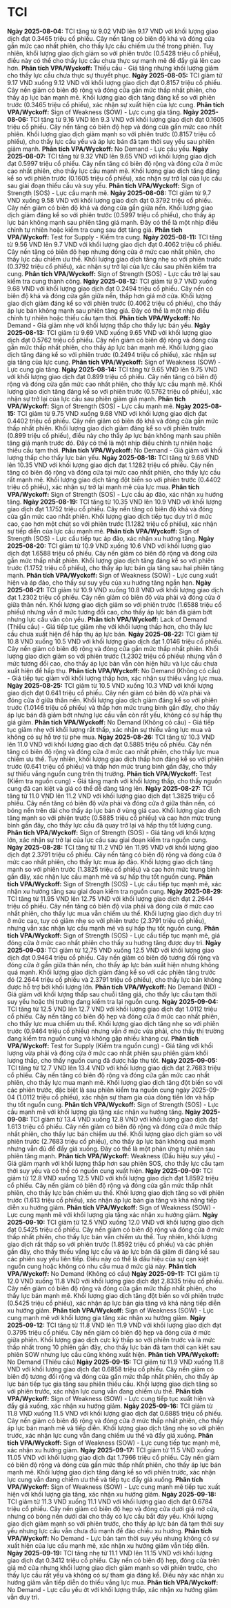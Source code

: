 # TCI

**Ngày 2025-08-04:** TCI tăng từ 9.02 VND lên 9.17 VND với khối lượng giao dịch đạt 0.3465 triệu cổ phiếu. Cây nến tăng có biên độ khá và đóng cửa gần mức cao nhất phiên, cho thấy lực cầu chiếm ưu thế trong phiên. Tuy nhiên, khối lượng giao dịch giảm so với phiên trước (0.5428 triệu cổ phiếu), điều này có thể cho thấy lực cầu chưa thực sự mạnh mẽ để đẩy giá lên cao hơn. **Phân tích VPA/Wyckoff:** Thiếu cầu - Giá tăng nhưng khối lượng giảm cho thấy lực cầu chưa thực sự thuyết phục.
**Ngày 2025-08-05:** TCI giảm từ 9.17 VND xuống 9.12 VND với khối lượng giao dịch đạt 0.8157 triệu cổ phiếu. Cây nến giảm có biên độ rộng và đóng cửa gần mức thấp nhất phiên, cho thấy áp lực bán mạnh mẽ. Khối lượng giao dịch tăng đáng kể so với phiên trước (0.3465 triệu cổ phiếu), xác nhận sự xuất hiện của lực cung. **Phân tích VPA/Wyckoff:** Sign of Weakness (SOW) - Lực cung gia tăng.
**Ngày 2025-08-06:** TCI tăng từ 9.16 VND lên 9.3 VND với khối lượng giao dịch đạt 0.1605 triệu cổ phiếu. Cây nến tăng có biên độ hẹp và đóng cửa gần mức cao nhất phiên. Khối lượng giao dịch giảm mạnh so với phiên trước (0.8157 triệu cổ phiếu), cho thấy lực cầu yếu và áp lực bán đã tạm thời suy yếu sau phiên giảm mạnh. **Phân tích VPA/Wyckoff:** No Demand - Lực cầu yếu.
**Ngày 2025-08-07:** TCI tăng từ 9.32 VND lên 9.65 VND với khối lượng giao dịch đạt 0.5997 triệu cổ phiếu. Cây nến tăng có biên độ rộng và đóng cửa ở mức cao nhất phiên, cho thấy lực cầu mạnh mẽ. Khối lượng giao dịch tăng đáng kể so với phiên trước (0.1605 triệu cổ phiếu), xác nhận sự trở lại của lực cầu sau giai đoạn thiếu cầu và suy yếu. **Phân tích VPA/Wyckoff:** Sign of Strength (SOS) - Lực cầu mạnh mẽ.
**Ngày 2025-08-08:** TCI giảm từ 9.7 VND xuống 9.58 VND với khối lượng giao dịch đạt 0.3792 triệu cổ phiếu. Cây nến giảm có biên độ khá và đóng cửa gần giữa nến. Khối lượng giao dịch giảm đáng kể so với phiên trước (0.5997 triệu cổ phiếu), cho thấy áp lực bán không mạnh sau phiên tăng giá mạnh. Đây có thể là một nhịp điều chỉnh tự nhiên hoặc kiểm tra cung sau đợt tăng giá. **Phân tích VPA/Wyckoff:** Test for Supply - Kiểm tra cung.
**Ngày 2025-08-11:** TCI tăng từ 9.56 VND lên 9.7 VND với khối lượng giao dịch đạt 0.4062 triệu cổ phiếu. Cây nến tăng có biên độ hẹp nhưng đóng cửa ở mức cao nhất phiên, cho thấy lực cầu chiếm ưu thế. Khối lượng giao dịch tăng nhẹ so với phiên trước (0.3792 triệu cổ phiếu), xác nhận sự trở lại của lực cầu sau phiên kiểm tra cung. **Phân tích VPA/Wyckoff:** Sign of Strength (SOS) - Lực cầu trở lại sau kiểm tra cung thành công.
**Ngày 2025-08-12:** TCI giảm từ 9.7 VND xuống 9.68 VND với khối lượng giao dịch đạt 0.2494 triệu cổ phiếu. Cây nến có biên độ khá và đóng cửa gần giữa nến, thấp hơn giá mở cửa. Khối lượng giao dịch giảm đáng kể so với phiên trước (0.4062 triệu cổ phiếu), cho thấy áp lực bán không mạnh sau phiên tăng giá. Đây có thể là một nhịp điều chỉnh tự nhiên hoặc thiếu cầu tạm thời. **Phân tích VPA/Wyckoff:** No Demand - Giá giảm nhẹ với khối lượng thấp cho thấy lực bán yếu.
**Ngày 2025-08-13:** TCI giảm từ 9.69 VND xuống 9.65 VND với khối lượng giao dịch đạt 0.5762 triệu cổ phiếu. Cây nến giảm có biên độ rộng và đóng cửa gần mức thấp nhất phiên, cho thấy áp lực bán mạnh mẽ. Khối lượng giao dịch tăng đáng kể so với phiên trước (0.2494 triệu cổ phiếu), xác nhận sự gia tăng của lực cung. **Phân tích VPA/Wyckoff:** Sign of Weakness (SOW) - Lực cung gia tăng.
**Ngày 2025-08-14:** TCI tăng từ 9.65 VND lên 9.75 VND với khối lượng giao dịch đạt 0.899 triệu cổ phiếu. Cây nến tăng có biên độ rộng và đóng cửa gần mức cao nhất phiên, cho thấy lực cầu mạnh mẽ. Khối lượng giao dịch tăng đáng kể so với phiên trước (0.5762 triệu cổ phiếu), xác nhận sự trở lại của lực cầu sau phiên giảm giá mạnh. **Phân tích VPA/Wyckoff:** Sign of Strength (SOS) - Lực cầu mạnh mẽ.
**Ngày 2025-08-15:** TCI giảm từ 9.75 VND xuống 9.68 VND với khối lượng giao dịch đạt 0.4402 triệu cổ phiếu. Cây nến giảm có biên độ khá và đóng cửa gần mức thấp nhất phiên. Khối lượng giao dịch giảm đáng kể so với phiên trước (0.899 triệu cổ phiếu), điều này cho thấy áp lực bán không mạnh sau phiên tăng giá mạnh trước đó. Đây có thể là một nhịp điều chỉnh tự nhiên hoặc thiếu cầu tạm thời. **Phân tích VPA/Wyckoff:** No Demand - Giá giảm với khối lượng thấp cho thấy lực bán yếu.
**Ngày 2025-08-18:** TCI tăng từ 9.68 VND lên 10.35 VND với khối lượng giao dịch đạt 1.1282 triệu cổ phiếu. Cây nến tăng có biên độ rộng và đóng cửa tại mức cao nhất phiên, cho thấy lực cầu rất mạnh mẽ. Khối lượng giao dịch tăng đột biến so với phiên trước (0.4402 triệu cổ phiếu), xác nhận sự trở lại mạnh mẽ của lực mua. **Phân tích VPA/Wyckoff:** Sign of Strength (SOS) - Lực cầu áp đảo, xác nhận xu hướng tăng.
**Ngày 2025-08-19:** TCI tăng từ 10.35 VND lên 10.9 VND với khối lượng giao dịch đạt 1.1752 triệu cổ phiếu. Cây nến tăng có biên độ khá và đóng cửa gần mức cao nhất phiên. Khối lượng giao dịch tiếp tục duy trì ở mức cao, cao hơn một chút so với phiên trước (1.1282 triệu cổ phiếu), xác nhận sự tiếp diễn của lực cầu mạnh mẽ. **Phân tích VPA/Wyckoff:** Sign of Strength (SOS) - Lực cầu tiếp tục áp đảo, xác nhận xu hướng tăng.
**Ngày 2025-08-20:** TCI giảm từ 10.9 VND xuống 10.6 VND với khối lượng giao dịch đạt 1.6588 triệu cổ phiếu. Cây nến giảm có biên độ rộng và đóng cửa gần mức thấp nhất phiên. Khối lượng giao dịch tăng đáng kể so với phiên trước (1.1752 triệu cổ phiếu), cho thấy áp lực bán gia tăng sau hai phiên tăng mạnh. **Phân tích VPA/Wyckoff:** Sign of Weakness (SOW) - Lực cung xuất hiện và áp đảo, cho thấy sự suy yếu của xu hướng tăng ngắn hạn.
**Ngày 2025-08-21:** TCI giảm từ 10.9 VND xuống 10.8 VND với khối lượng giao dịch đạt 1.2302 triệu cổ phiếu. Cây nến giảm có biên độ vừa phải và đóng cửa ở giữa thân nến. Khối lượng giao dịch giảm so với phiên trước (1.6588 triệu cổ phiếu) nhưng vẫn ở mức tương đối cao, cho thấy áp lực bán đã giảm bớt nhưng lực cầu vẫn còn yếu. **Phân tích VPA/Wyckoff:** Lack of Demand (Thiếu cầu) - Giá tiếp tục giảm nhẹ với khối lượng thấp hơn, cho thấy lực cầu chưa xuất hiện để hấp thụ áp lực bán.
**Ngày 2025-08-22:** TCI giảm từ 10.8 VND xuống 10.5 VND với khối lượng giao dịch đạt 1.0146 triệu cổ phiếu. Cây nến giảm có biên độ rộng và đóng cửa gần mức thấp nhất phiên. Khối lượng giao dịch giảm so với phiên trước (1.2302 triệu cổ phiếu) nhưng vẫn ở mức tương đối cao, cho thấy áp lực bán vẫn còn hiện hữu và lực cầu chưa xuất hiện để hấp thụ. **Phân tích VPA/Wyckoff:** No Demand (Không có cầu) - Giá tiếp tục giảm với khối lượng thấp hơn, xác nhận sự thiếu vắng lực mua.
**Ngày 2025-08-25:** TCI giảm từ 10.5 VND xuống 10.3 VND với khối lượng giao dịch đạt 0.641 triệu cổ phiếu. Cây nến giảm có biên độ vừa phải và đóng cửa ở giữa thân nến. Khối lượng giao dịch giảm đáng kể so với phiên trước (1.0146 triệu cổ phiếu) và thấp hơn mức trung bình gần đây, cho thấy áp lực bán đã giảm bớt nhưng lực cầu vẫn còn rất yếu, không có sự hấp thụ giá giảm. **Phân tích VPA/Wyckoff:** No Demand (Không có cầu) - Giá tiếp tục giảm nhẹ với khối lượng rất thấp, xác nhận sự thiếu vắng lực mua và không có sự hỗ trợ từ phe mua.
**Ngày 2025-08-26:** TCI tăng từ 10.3 VND lên 11.0 VND với khối lượng giao dịch đạt 0.5885 triệu cổ phiếu. Cây nến tăng có biên độ rộng và đóng cửa ở mức cao nhất phiên, cho thấy lực mua chiếm ưu thế. Tuy nhiên, khối lượng giao dịch thấp hơn đáng kể so với phiên trước (0.641 triệu cổ phiếu) và thấp hơn mức trung bình gần đây, cho thấy sự thiếu vắng nguồn cung trên thị trường. **Phân tích VPA/Wyckoff:** Test (Kiểm tra nguồn cung) - Giá tăng mạnh với khối lượng thấp, cho thấy nguồn cung đã cạn kiệt và giá có thể dễ dàng tăng lên.
**Ngày 2025-08-27:** TCI tăng từ 11.0 VND lên 11.2 VND với khối lượng giao dịch đạt 1.3825 triệu cổ phiếu. Cây nến tăng có biên độ vừa phải và đóng cửa ở giữa thân nến, có bóng nến trên dài cho thấy áp lực bán ở vùng giá cao. Khối lượng giao dịch tăng mạnh so với phiên trước (0.5885 triệu cổ phiếu) và cao hơn mức trung bình gần đây, cho thấy lực cầu đã quay trở lại và hấp thụ tốt lượng cung. **Phân tích VPA/Wyckoff:** Sign of Strength (SOS) - Giá tăng với khối lượng lớn, xác nhận sự trở lại của lực cầu sau giai đoạn kiểm tra nguồn cung.
**Ngày 2025-08-28:** TCI tăng từ 11.2 VND lên 11.95 VND với khối lượng giao dịch đạt 2.3791 triệu cổ phiếu. Cây nến tăng có biên độ rộng và đóng cửa ở mức cao nhất phiên, cho thấy lực mua áp đảo. Khối lượng giao dịch tăng mạnh so với phiên trước (1.3825 triệu cổ phiếu) và cao hơn mức trung bình gần đây, xác nhận lực cầu mạnh mẽ và sự hấp thụ tốt nguồn cung. **Phân tích VPA/Wyckoff:** Sign of Strength (SOS) - Lực cầu tiếp tục mạnh mẽ, xác nhận xu hướng tăng sau giai đoạn kiểm tra nguồn cung.
**Ngày 2025-08-29:** TCI tăng từ 11.95 VND lên 12.75 VND với khối lượng giao dịch đạt 2.2644 triệu cổ phiếu. Cây nến tăng có biên độ vừa phải và đóng cửa ở mức cao nhất phiên, cho thấy lực mua vẫn chiếm ưu thế. Khối lượng giao dịch duy trì ở mức cao, tuy có giảm nhẹ so với phiên trước (2.3791 triệu cổ phiếu), nhưng vẫn xác nhận lực cầu mạnh mẽ và sự hấp thụ tốt nguồn cung. **Phân tích VPA/Wyckoff:** Sign of Strength (SOS) - Lực cầu tiếp tục mạnh mẽ, giá đóng cửa ở mức cao nhất phiên cho thấy xu hướng tăng được duy trì.
**Ngày 2025-09-03:** TCI giảm từ 12.75 VND xuống 12.5 VND với khối lượng giao dịch đạt 0.9464 triệu cổ phiếu. Cây nến giảm có biên độ tương đối rộng và đóng cửa ở gần giữa thân nến, cho thấy áp lực bán xuất hiện nhưng không quá mạnh. Khối lượng giao dịch giảm đáng kể so với các phiên tăng trước đó (2.2644 triệu cổ phiếu và 2.3791 triệu cổ phiếu), cho thấy lực bán không được hỗ trợ bởi khối lượng lớn. **Phân tích VPA/Wyckoff:** No Demand (ND) - Giá giảm với khối lượng thấp sau chuỗi tăng giá, cho thấy lực cầu tạm thời suy yếu hoặc thị trường đang kiểm tra lại nguồn cung.
**Ngày 2025-09-04:** TCI tăng từ 12.5 VND lên 12.7 VND với khối lượng giao dịch đạt 1.0112 triệu cổ phiếu. Cây nến tăng có biên độ hẹp và đóng cửa ở mức cao nhất phiên, cho thấy lực mua chiếm ưu thế. Khối lượng giao dịch tăng nhẹ so với phiên trước (0.9464 triệu cổ phiếu) nhưng vẫn ở mức vừa phải, cho thấy thị trường đang kiểm tra nguồn cung và không gặp nhiều kháng cự. **Phân tích VPA/Wyckoff:** Test for Supply (Kiểm tra nguồn cung) - Giá tăng với khối lượng vừa phải và đóng cửa ở mức cao nhất phiên sau phiên giảm khối lượng thấp, cho thấy nguồn cung đã được hấp thụ tốt.
**Ngày 2025-09-05:** TCI tăng từ 12.7 VND lên 13.4 VND với khối lượng giao dịch đạt 2.7683 triệu cổ phiếu. Cây nến tăng có biên độ rộng và đóng cửa gần mức cao nhất phiên, cho thấy lực mua mạnh mẽ. Khối lượng giao dịch tăng đột biến so với các phiên trước, đặc biệt là sau phiên kiểm tra nguồn cung ngày 2025-09-04 (1.0112 triệu cổ phiếu), xác nhận sự tham gia của dòng tiền lớn và hấp thụ tốt nguồn cung. **Phân tích VPA/Wyckoff:** Sign of Strength (SOS) - Lực cầu mạnh mẽ với khối lượng gia tăng xác nhận xu hướng tăng.
**Ngày 2025-09-08:** TCI giảm từ 13.4 VND xuống 12.8 VND với khối lượng giao dịch đạt 1.613 triệu cổ phiếu. Cây nến giảm có biên độ rộng và đóng cửa ở mức thấp nhất phiên, cho thấy lực bán chiếm ưu thế. Khối lượng giao dịch giảm so với phiên trước (2.7683 triệu cổ phiếu), cho thấy áp lực bán không quá mạnh nhưng vẫn đủ để đẩy giá xuống. Đây có thể là một phản ứng tự nhiên sau phiên tăng mạnh. **Phân tích VPA/Wyckoff:** Weakness (Dấu hiệu suy yếu) - Giá giảm mạnh với khối lượng thấp hơn sau phiên SOS, cho thấy lực cầu tạm thời suy yếu và có thể có nguồn cung xuất hiện.
**Ngày 2025-09-09:** TCI giảm từ 12.8 VND xuống 12.5 VND với khối lượng giao dịch đạt 1.8592 triệu cổ phiếu. Cây nến giảm có biên độ rộng và đóng cửa gần mức thấp nhất phiên, cho thấy lực bán chiếm ưu thế. Khối lượng giao dịch tăng so với phiên trước (1.613 triệu cổ phiếu), xác nhận áp lực bán gia tăng và khả năng tiếp diễn xu hướng giảm. **Phân tích VPA/Wyckoff:** Sign of Weakness (SOW) - Lực cung mạnh mẽ với khối lượng gia tăng xác nhận xu hướng giảm.
**Ngày 2025-09-10:** TCI giảm từ 12.5 VND xuống 12.0 VND với khối lượng giao dịch đạt 0.5425 triệu cổ phiếu. Cây nến giảm có biên độ rộng và đóng cửa ở mức thấp nhất phiên, cho thấy lực bán vẫn chiếm ưu thế. Tuy nhiên, khối lượng giao dịch rất thấp so với phiên trước (1.8592 triệu cổ phiếu) và các phiên gần đây, cho thấy thiếu vắng lực cầu và áp lực bán đã giảm đi đáng kể sau các phiên suy yếu liên tiếp. Điều này có thể là dấu hiệu của sự cạn kiệt nguồn cung hoặc không có nhu cầu mua ở mức giá này. **Phân tích VPA/Wyckoff:** No Demand (Không có cầu)
**Ngày 2025-09-11:** TCI giảm từ 12.0 VND xuống 11.8 VND với khối lượng giao dịch đạt 2.8335 triệu cổ phiếu. Cây nến giảm có biên độ rộng và đóng cửa gần mức thấp nhất phiên, cho thấy lực bán mạnh mẽ. Khối lượng giao dịch tăng đột biến so với phiên trước (0.5425 triệu cổ phiếu), xác nhận áp lực bán gia tăng và khả năng tiếp diễn xu hướng giảm. **Phân tích VPA/Wyckoff:** Sign of Weakness (SOW) - Lực cung mạnh mẽ với khối lượng gia tăng xác nhận xu hướng giảm.
**Ngày 2025-09-12:** TCI tăng từ 11.8 VND lên 11.9 VND với khối lượng giao dịch đạt 0.3795 triệu cổ phiếu. Cây nến giảm có biên độ hẹp và đóng cửa ở mức giữa phiên. Khối lượng giao dịch cực kỳ thấp so với phiên trước và là mức thấp nhất trong 10 phiên gần đây, cho thấy lực bán đã tạm thời cạn kiệt sau phiên SOW nhưng lực cầu cũng không xuất hiện. **Phân tích VPA/Wyckoff:** No Demand (Thiếu cầu)
**Ngày 2025-09-15:** TCI giảm từ 11.9 VND xuống 11.8 VND với khối lượng giao dịch đạt 0.6858 triệu cổ phiếu. Cây nến giảm có biên độ tương đối rộng và đóng cửa gần mức thấp nhất phiên, cho thấy áp lực bán tiếp tục gia tăng sau phiên thiếu cầu. Khối lượng giao dịch tăng so với phiên trước, xác nhận lực cung vẫn đang chiếm ưu thế. **Phân tích VPA/Wyckoff:** Sign of Weakness (SOW) - Lực cung tiếp tục xuất hiện và đẩy giá xuống, xác nhận xu hướng giảm.
**Ngày 2025-09-16:** TCI giảm từ 11.8 VND xuống 11.5 VND với khối lượng giao dịch đạt 0.6885 triệu cổ phiếu. Cây nến giảm có biên độ rộng và đóng cửa ở mức thấp nhất phiên, cho thấy áp lực bán mạnh mẽ và tiếp diễn. Khối lượng giao dịch tăng nhẹ so với phiên trước, xác nhận lực cung vẫn đang chiếm ưu thế và đẩy giá xuống. **Phân tích VPA/Wyckoff:** Sign of Weakness (SOW) - Lực cung tiếp tục mạnh mẽ, xác nhận xu hướng giảm.
**Ngày 2025-09-17:** TCI giảm từ 11.5 VND xuống 11.05 VND với khối lượng giao dịch đạt 1.7966 triệu cổ phiếu. Cây nến giảm có biên độ rộng và đóng cửa gần mức thấp nhất phiên, cho thấy áp lực bán mạnh mẽ. Khối lượng giao dịch tăng đáng kể so với phiên trước, xác nhận lực cung vẫn đang chiếm ưu thế và tiếp tục đẩy giá xuống. **Phân tích VPA/Wyckoff:** Sign of Weakness (SOW) - Lực cung mạnh mẽ tiếp tục xuất hiện với khối lượng gia tăng, xác nhận xu hướng giảm.
**Ngày 2025-09-18:** TCI giảm từ 11.3 VND xuống 11.1 VND với khối lượng giao dịch đạt 0.6784 triệu cổ phiếu. Cây nến giảm có biên độ hẹp và đóng cửa dưới giá mở cửa, nhưng có bóng nến dưới dài cho thấy có lực cầu bắt đáy yếu. Khối lượng giao dịch giảm mạnh so với phiên trước, cho thấy áp lực bán đã tạm thời suy yếu nhưng lực cầu vẫn chưa đủ mạnh để đảo chiều xu hướng. **Phân tích VPA/Wyckoff:** No Demand - Lực bán tạm thời suy yếu nhưng không có sự xuất hiện của lực cầu mạnh mẽ, xác nhận xu hướng giảm vẫn tiếp diễn.
**Ngày 2025-09-19:** TCI tăng nhẹ từ 11.1 VND lên 11.15 VND với khối lượng giao dịch đạt 0.3412 triệu cổ phiếu. Cây nến có biên độ hẹp, đóng cửa trên giá mở cửa nhưng khối lượng giao dịch giảm mạnh so với phiên trước, cho thấy lực cầu rất yếu và không có sự tham gia đáng kể. Điều này xác nhận xu hướng giảm vẫn tiếp diễn do thiếu vắng lực mua. **Phân tích VPA/Wyckoff:** No Demand - Lực cầu yếu ớt với khối lượng thấp, xác nhận xu hướng giảm vẫn duy trì.
